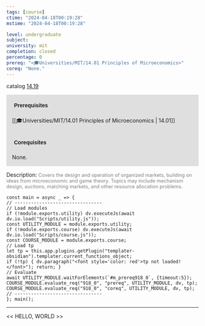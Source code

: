 ```yaml
---
tags: [course]
ctime: "2024-04-18T00:19:28"
mstime: "2024-04-18T00:19:28"

level: undergraduate
subject: 
university: mit
completion: closed
percentage: 0
prereq: "<🎓Universities/MIT/14.01 Principles of Microeconomics>"
coreq: "None."
---
```


catalog [14.19](http://student.mit.edu/catalog/m14a.html#14.19)

<span style="display: block; padding: 15px; background-color: rgb(100, 100, 100, 0.2);"><font id="m_prereq918_0" style="display: block; font-family: Arial, sans-serif; font-weight: bold; padding: 5px">Prerequisites</font><br><span id="prereq918_0">[[🎓Universities/MIT/14.01 Principles of Microeconomics | 14.01]]</span></span>
<span style="display: block; padding: 15px; background-color: rgb(100, 100, 100, 0.2);"><font id="m_coreq918_0" style="display: block; font-family: Arial, sans-serif; font-weight: bold; padding: 5px">Corequisites</font><br><span id="coreq918_0">None.</span></span>

<font style="">Description:</font>
<font style="color: grey; font-size: 0.8rem;">Covers the design and operation of organized markets, building on ideas from microeconomic and game theory.  Topics may include mechanism design, auctions, matching markets, and other resource allocation problems.</font>

```dataviewjs
const main = async _ => {
// --------------------------------
// Load modules
if (!module.exports.utility) dv.executeJs(await dv.io.load("Scripts/utility.js"));
const UTILITY_MODULE = module.exports.utility;
if (!module.exports.course) dv.executeJs(await dv.io.load("Scripts/course.js"));
const COURSE_MODULE = module.exports.course;
// Load tp
let tp = this.app.plugins.getPlugin("templater-obsidian").templater.current_functions_object;
if (!tp) { dv.paragraph("<font style='color: red'>tp not loaded!</font>"); return; }
// Evaluate
await UTILITY_MODULE.waitForElements(`#m_prereq918_0`, {timeout:5});
COURSE_MODULE.evaluate_req("918_0", "prereq", UTILITY_MODULE, dv, tp);
COURSE_MODULE.evaluate_req("918_0", "coreq", UTILITY_MODULE, dv, tp);
// --------------------------------
}; main();
```

---

<< HELLO, WORLD >>
